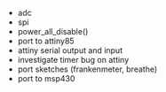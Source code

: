 - adc
- spi
- power_all_disable()
- port to attiny85
- attiny serial output and input
- investigate timer bug on attiny
- port sketches (frankenmeter, breathe)
- port to msp430
